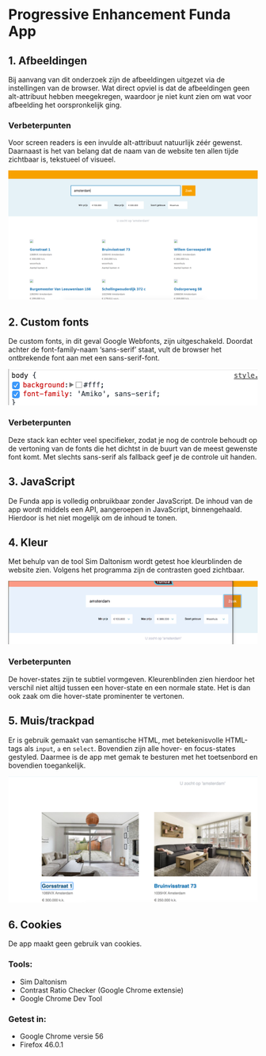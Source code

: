 # Progressive Enhancement Funda App

## 1. Afbeeldingen
Bij aanvang van dit onderzoek zijn de afbeeldingen uitgezet via de instellingen van de browser. Wat direct opviel is dat de afbeeldingen geen alt-attribuut hebben meegekregen, waardoor je niet kunt zien om wat voor afbeelding het oorspronkelijk ging.

### Verbeterpunten
Voor screen readers is een invulde alt-attribuut natuurlijk zéér gewenst. Daarnaast is het van belang dat de naam van de website ten allen tijde zichtbaar is, tekstueel of visueel.

![alt tag](https://github.com/nooroel-imamdi/browser-technologies/blob/master/afbeeldingen.png?raw=true)


## 2. Custom fonts
De custom fonts, in dit geval Google Webfonts, zijn uitgeschakeld. Doordat achter de font-family-naam ‘sans-serif’ staat, vult de browser het ontbrekende font aan met een sans-serif-font.

![alt tag](https://github.com/nooroel-imamdi/browser-technologies/blob/master/fontstyle.png?raw=true)

### Verbeterpunten
Deze stack kan echter veel specifieker, zodat je nog de controle behoudt op de vertoning van de fonts die het dichtst in de buurt van de meest gewenste font komt. Met slechts sans-serif als fallback geef je de controle uit handen.


## 3. JavaScript
De Funda app is volledig onbruikbaar zonder JavaScript. De inhoud van de app wordt middels een API, aangeroepen in JavaScript, binnengehaald. Hierdoor is het niet mogelijk om de inhoud te tonen.


## 4. Kleur
Met behulp van de tool Sim Daltonism wordt getest hoe kleurblinden de website zien. Volgens het programma zijn de contrasten goed zichtbaar.

![alt tag](https://github.com/nooroel-imamdi/browser-technologies/blob/master/kleuren.png?raw=true)

### Verbeterpunten
De hover-states zijn te subtiel vormgeven. Kleurenblinden zien hierdoor het verschil niet altijd tussen een hover-state en een normale state. Het is dan ook zaak om die hover-state prominenter te vertonen.


## 5. Muis/trackpad
Er is gebruik gemaakt van semantische HTML, met betekenisvolle HTML-tags als `input`, `a` en `select`. Bovendien zijn alle hover- en focus-states gestyled. Daarmee is de app met gemak te besturen met het toetsenbord en bovendien toegankelijk.

![alt tag](https://github.com/nooroel-imamdi/browser-technologies/blob/master/muistrack.png?raw=true)

## 6. Cookies
De app maakt geen gebruik van cookies.

### Tools:
- Sim Daltonism
- Contrast Ratio Checker (Google Chrome extensie)
- Google Chrome Dev Tool

### Getest in:
- Google Chrome versie 56
- Firefox 46.0.1
